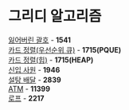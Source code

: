 # 그리디 알고리즘
[잃어버린 괄호](https://github.com/wayandway/algorithms-cpp/blob/master/BOJ/Greedy/1541.cpp) - **1541** <br>
[카드 정렬(우선순위 큐)](https://github.com/wayandway/algorithms-cpp/blob/master/BOJ/Greedy/1715_PQUE.cpp) - **1715(PQUE)** <br>
[카드 정렬(힙)](https://github.com/wayandway/algorithms-cpp/blob/master/BOJ/Greedy/1715_HEAP.cpp) - **1715(HEAP)** <br>
[신입 사원](https://github.com/wayandway/algorithms-cpp/blob/master/BOJ/Greedy/1946.cpp) - **1946** <br>
[설탕 배달](https://github.com/wayandway/algorithms-cpp/blob/master/BOJ/Greedy/2839.cpp) - **2839** <br>
[ATM](https://github.com/wayandway/algorithms-cpp/blob/master/BOJ/Greedy/11399.cpp) - **11399** <br>
[로프](https://github.com/wayandway/algorithms-cpp/blob/master/BOJ/Greedy/2217.cpp) - **2217** <br>
